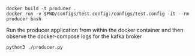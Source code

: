```
docker build -t producer .
docker run -v $PWD/configs/test.config:/configs/test.config -it --rm producer bash
```

Run the producer application from within the docker container and then observe the docker-compose logs for the kafka broker

```
python3 ./producer.py

```

